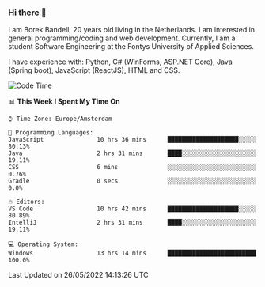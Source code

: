 ### Hi there 👋

I am Borek Bandell, 20 years old living in the Netherlands. I am interested in general programming/coding and web development. Currently, I am a student Software Engineering at the Fontys University of Applied Sciences.

I have experience with: Python, C# (WinForms, ASP.NET Core), Java (Spring boot), JavaScript (ReactJS), HTML and CSS.

<!--START_SECTION:waka-->
![Code Time](http://img.shields.io/badge/Code%20Time-156%20hrs%2054%20mins-blue)

📊 **This Week I Spent My Time On** 

```text
⌚︎ Time Zone: Europe/Amsterdam

💬 Programming Languages: 
JavaScript               10 hrs 36 mins      ████████████████████░░░░░   80.13% 
Java                     2 hrs 31 mins       ████░░░░░░░░░░░░░░░░░░░░░   19.11% 
CSS                      6 mins              ░░░░░░░░░░░░░░░░░░░░░░░░░   0.76% 
Gradle                   0 secs              ░░░░░░░░░░░░░░░░░░░░░░░░░   0.0%

🔥 Editors: 
VS Code                  10 hrs 42 mins      ████████████████████░░░░░   80.89% 
IntelliJ                 2 hrs 31 mins       ████░░░░░░░░░░░░░░░░░░░░░   19.11%

💻 Operating System: 
Windows                  13 hrs 14 mins      █████████████████████████   100.0%

```


 Last Updated on 26/05/2022 14:13:26 UTC
<!--END_SECTION:waka-->

<!--**tcBorek2002/tcBorek2002** is a ✨ _special_ ✨ repository because its `README.md` (this file) appears on your GitHub profile.

Here are some ideas to get you started:

- 🔭 I’m currently working on ...
- 🌱 I’m currently learning ...
- 👯 I’m looking to collaborate on ...
- 🤔 I’m looking for help with ...
- 💬 Ask me about ...
- 📫 How to reach me: ...
- 😄 Pronouns: ...
- ⚡ Fun fact: ...
-->

